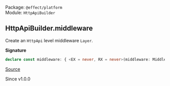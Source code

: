 Package: `@effect/platform`<br />
Module: `HttpApiBuilder`<br />

## HttpApiBuilder.middleware

Create an `HttpApi` level middleware `Layer`.

**Signature**

```ts
declare const middleware: { <EX = never, RX = never>(middleware: MiddlewareFn<never> | Effect.Effect<MiddlewareFn<never>, EX, RX>, options?: { readonly withContext?: false | undefined; }): Layer.Layer<never, EX, Exclude<RX, Scope>>; <R, EX = never, RX = never>(middleware: MiddlewareFn<never, R> | Effect.Effect<MiddlewareFn<never, R>, EX, RX>, options: { readonly withContext: true; }): Layer.Layer<never, EX, Exclude<HttpRouter.HttpRouter.ExcludeProvided<R> | RX, Scope>>; <ApiId extends string, Groups extends HttpApiGroup.HttpApiGroup.Any, Error, ErrorR, EX = never, RX = never>(api: HttpApi.HttpApi<ApiId, Groups, Error, ErrorR>, middleware: MiddlewareFn<NoInfer<Error>> | Effect.Effect<MiddlewareFn<NoInfer<Error>>, EX, RX>, options?: { readonly withContext?: false | undefined; }): Layer.Layer<never, EX, Exclude<RX, Scope>>; <ApiId extends string, Groups extends HttpApiGroup.HttpApiGroup.Any, Error, ErrorR, R, EX = never, RX = never>(api: HttpApi.HttpApi<ApiId, Groups, Error, ErrorR>, middleware: MiddlewareFn<NoInfer<Error>, R> | Effect.Effect<MiddlewareFn<NoInfer<Error>, R>, EX, RX>, options: { readonly withContext: true; }): Layer.Layer<never, EX, Exclude<HttpRouter.HttpRouter.ExcludeProvided<R> | RX, Scope>>; }
```

[Source](https://github.com/Effect-TS/effect/tree/main/packages/platform/src/HttpApiBuilder.ts#L876)

Since v1.0.0